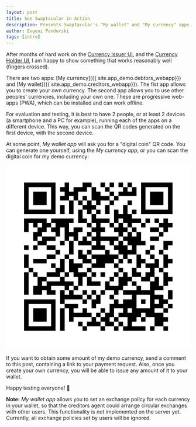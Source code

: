 ```yaml
---
layout: post
title: See Swaptacular in Action
description: Presents Swaptacular's "My wallet" and "My currency" apps
author: Evgeni Pandurski
tags: [intro]
---
```


After months of hard work on the [Currency Issuer
UI](https://github.com/epandurski/swpt_debtors_ui), and the [Currency
Holder UI](https://github.com/epandurski/swpt_creditors_ui), I am
happy to show something that works reasonably well (fingers crossed).

There are two apps: [My currency]({{ site.app_demo.debtors_webapp}})
and [My wallet]({{ site.app_demo.creditors_webapp}}). The fist app
allows you to create your own currency. The second app allows you to
use other peoples' currencies, including your own one. These are
progressive web-apps (PWA), which can be installed and can work
offline.

<!--more-->

For evaluation and testing, it is best to have 2 people, or at least 2
devices (a smartphone and a PC for example), running each of the apps
on a different device. This way, you can scan the QR codes generated
on the first device, with the second device.

At some point, *My wallet app* will ask you for a "digital coin" QR
code. You can generate one yourself, using the *My currency app*, or
you can scan the digital coin for my demo currency:

![Example digital coin](/images/example_digital_coin.png)

If you want to obtain some amount of my demo currency, send a comment
to this post, containing a link to your payment request. Also, once
you create your own currency, you will be able to issue any amount of
it to your wallet.

<div class="message">
  <p class="lead">Happy testing everyone! 🎉</p>
  <p>
    <b>Note:</b> <i>My wallet app</i> allows you to set an exchange policy
    for each currency in your wallet, so that the creditors agent could arrange
    circular exchanges with other users. This functionality is not
    implemented on the server yet. Currently, all exchange policies set
    by users will be ignored.
  </p>
</div>
